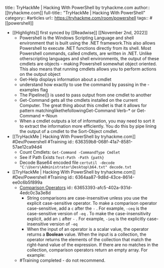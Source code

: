 title:: TryHackMe | Hacking With PowerShell by tryhackme.com
author:: [[tryhackme.com]]
full-title:: "TryHackMe | Hacking With PowerShell"
category:: #articles
url:: https://tryhackme.com/room/powershell
tags:: #[[powershell]]

- [[Highlights]] first synced by [[Readwise]] [[November 2nd, 2022]]
	- Powershell is the Windows Scripting Language and shell environment that is built using the .NET framework.This also allows Powershell to execute .NET functions directly from its shell. Most Powershell commands, called cmdlets, are written in .NET. Unlike otherscripting languages and shell environments, the output of these cmdlets are objects - making Powershell somewhat object oriented. This also means that running cmdlets allows you to perform actions on the output object
	- Get-Help displays information about a cmdlet
	- understand how exactly to use the command by passing in the -examples flag
	- The Pipeline(|) is used to pass output from one cmdlet to another
	- Get-Command gets all the cmdlets installed on the current Computer. The great thing about this cmdlet is that it allows for pattern matchinglikethefollowingGet-Command Verb-* or Get-Command *-Noun
	- When a cmdlet outputs a lot of information, you may need to sort it to extract the information more efficiently. You do this by pipe lining the output of a cmdlet to the Sort-Object cmdlet.
- [[TryHackMe | Hacking With PowerShell by tryhackme.com]] #Dev/Powershell #Training
  id:: 636359b8-068f-41a7-8581-57ae12ca94d4
	- Count Cmdlets: `Get-Command -CommandType Cmdlet`
	- See if Path Exists `Test-Path -Path {path}`
	- Decode Base64 encoded file `certutil -decode "C:\Users\Administrator\Desktop\b64.txt" decode.txt`
- [[TryHackMe | Hacking With PowerShell by tryhackme.com]] #Dev/Powershell #Training
  id:: 6364aa87-9d8d-43ce-8614-ee0c6b5f899a
	- [Comparison Operators](https://learn.microsoft.com/en-us/powershell/module/microsoft.powershell.core/about/about_comparison_operators?view=powershell-7.2&viewFallbackFrom=powershell-6)
	  id:: 63653393-afc5-402a-931d-4edc0c3a3e8d
		- String comparisons are case-insensitive unless you use the explicit
		  case-sensitive operator. To make a comparison operator case-sensitive, add a
		   `c`  after the  `-` . For example,  `-ceq`  is the case-sensitive version of  `-eq` .
		  To make the case-insensitivity explicit, add an  `i`  after  `-` . For example,
		   `-ieq`  is the explicitly case-insensitive version of  `-eq`
		- When the input of an operator is a scalar value, the operator returns a
		  **Boolean** value. When the input is a collection, the operator returns the
		  elements of the collection that match the right-hand value of the expression.
		  If there are no matches in the collection, comparison operators return an empty
		  array. For example:
	- #Training completed - do not recommend.